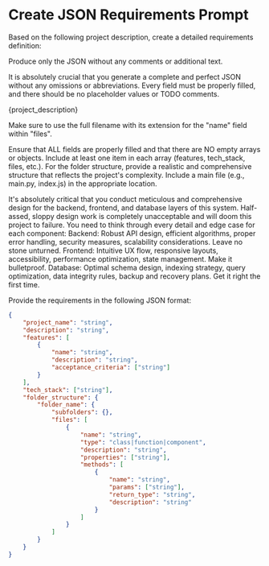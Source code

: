 # Create JSON Requirements Prompt

Based on the following project description, create a detailed requirements definition:

Produce only the JSON without any comments or additional text.

It is absolutely crucial that you generate a complete and perfect JSON without any omissions or abbreviations. Every field must be properly filled, and there should be no placeholder values or TODO comments.

{project_description}

Make sure to use the full filename with its extension for the "name" field within "files".

Ensure that ALL fields are properly filled and that there are NO empty arrays or objects.
Include at least one item in each array (features, tech_stack, files, etc.).
For the folder structure, provide a realistic and comprehensive structure that reflects the project's complexity.
Include a main file (e.g., main.py, index.js) in the appropriate location.

It's absolutely critical that you conduct meticulous and comprehensive design for the backend, frontend, and database layers of this system. Half-assed, sloppy design work is completely unacceptable and will doom this project to failure.
You need to think through every detail and edge case for each component:
Backend: Robust API design, efficient algorithms, proper error handling, security measures, scalability considerations. Leave no stone unturned.
Frontend: Intuitive UX flow, responsive layouts, accessibility, performance optimization, state management. Make it bulletproof.
Database: Optimal schema design, indexing strategy, query optimization, data integrity rules, backup and recovery plans. Get it right the first time.

Provide the requirements in the following JSON format:
```json
{
    "project_name": "string",
    "description": "string",
    "features": [
        {
            "name": "string",
            "description": "string",
            "acceptance_criteria": ["string"]
        }
    ],
    "tech_stack": ["string"],
    "folder_structure": {
        "folder_name": {
            "subfolders": {},
            "files": [
                {
                    "name": "string",
                    "type": "class|function|component",
                    "description": "string",
                    "properties": ["string"],
                    "methods": [
                        {
                            "name": "string",
                            "params": ["string"],
                            "return_type": "string",
                            "description": "string"
                        }
                    ]
                }
            ]
        }
    }
}
```
